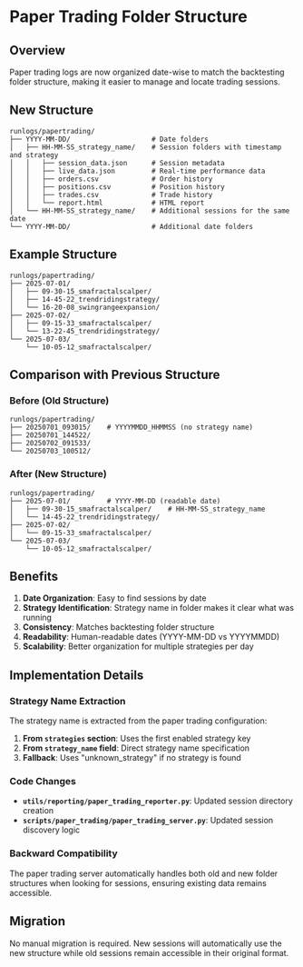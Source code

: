 # Paper Trading Folder Structure

## Overview

Paper trading logs are now organized date-wise to match the backtesting folder structure, making it easier to manage and locate trading sessions.

## New Structure

```
runlogs/papertrading/
├── YYYY-MM-DD/                    # Date folders
│   ├── HH-MM-SS_strategy_name/    # Session folders with timestamp and strategy
│   │   ├── session_data.json      # Session metadata
│   │   ├── live_data.json         # Real-time performance data
│   │   ├── orders.csv             # Order history
│   │   ├── positions.csv          # Position history
│   │   ├── trades.csv             # Trade history
│   │   └── report.html            # HTML report
│   └── HH-MM-SS_strategy_name/    # Additional sessions for the same date
└── YYYY-MM-DD/                    # Additional date folders
```

## Example Structure

```
runlogs/papertrading/
├── 2025-07-01/
│   ├── 09-30-15_smafractalscalper/
│   ├── 14-45-22_trendridingstrategy/
│   └── 16-20-08_swingrangeexpansion/
├── 2025-07-02/
│   ├── 09-15-33_smafractalscalper/
│   └── 13-22-45_trendridingstrategy/
└── 2025-07-03/
    └── 10-05-12_smafractalscalper/
```

## Comparison with Previous Structure

### Before (Old Structure)
```
runlogs/papertrading/
├── 20250701_093015/    # YYYYMMDD_HHMMSS (no strategy name)
├── 20250701_144522/
├── 20250702_091533/
└── 20250703_100512/
```

### After (New Structure)
```
runlogs/papertrading/
├── 2025-07-01/         # YYYY-MM-DD (readable date)
│   ├── 09-30-15_smafractalscalper/    # HH-MM-SS_strategy_name
│   └── 14-45-22_trendridingstrategy/
├── 2025-07-02/
│   └── 09-15-33_smafractalscalper/
└── 2025-07-03/
    └── 10-05-12_smafractalscalper/
```

## Benefits

1. **Date Organization**: Easy to find sessions by date
2. **Strategy Identification**: Strategy name in folder makes it clear what was running
3. **Consistency**: Matches backtesting folder structure
4. **Readability**: Human-readable dates (YYYY-MM-DD vs YYYYMMDD)
5. **Scalability**: Better organization for multiple strategies per day

## Implementation Details

### Strategy Name Extraction

The strategy name is extracted from the paper trading configuration:

1. **From `strategies` section**: Uses the first enabled strategy key
2. **From `strategy_name` field**: Direct strategy name specification
3. **Fallback**: Uses "unknown_strategy" if no strategy is found

### Code Changes

- **`utils/reporting/paper_trading_reporter.py`**: Updated session directory creation
- **`scripts/paper_trading/paper_trading_server.py`**: Updated session discovery logic

### Backward Compatibility

The paper trading server automatically handles both old and new folder structures when looking for sessions, ensuring existing data remains accessible.

## Migration

No manual migration is required. New sessions will automatically use the new structure while old sessions remain accessible in their original format. 